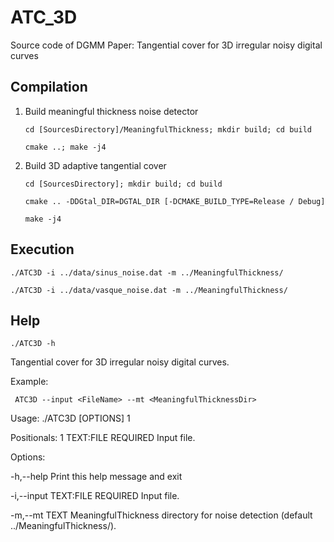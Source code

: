 # ATC_3D
Source code of DGMM Paper: Tangential cover for 3D irregular noisy digital curves

## Compilation

1. Build meaningful thickness noise detector

 	 ``cd [SourcesDirectory]/MeaningfulThickness; mkdir build; cd build``

 	 ``cmake ..; make -j4``

2. Build 3D adaptive tangential cover 

   ``cd [SourcesDirectory]; mkdir build; cd build``

 	 ``cmake .. -DDGtal_DIR=DGTAL_DIR [-DCMAKE_BUILD_TYPE=Release / Debug]``
  
   ``make -j4``

## Execution
   ``./ATC3D -i ../data/sinus_noise.dat -m ../MeaningfulThickness/``

   ``./ATC3D -i ../data/vasque_noise.dat -m ../MeaningfulThickness/``

## Help
``./ATC3D -h``

Tangential cover for 3D irregular noisy digital curves.

Example:

 	 ATC3D --input <FileName> --mt <MeaningfulThicknessDir> 

Usage: ./ATC3D [OPTIONS] 1

Positionals:
  1 TEXT:FILE REQUIRED                  Input file.

Options:

  -h,--help                             Print this help message and exit
  
  -i,--input TEXT:FILE REQUIRED         Input file.
  
  -m,--mt TEXT                          MeaningfulThickness directory for noise detection (default ../MeaningfulThickness/).
 
